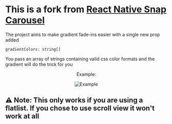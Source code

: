 # This is a fork from [React Native Snap Carousel](https://github.com/meliorence/react-native-snap-carousel)

The project aims to make gradient fade-ins easier with a single new prop added

`gradientColors: string[]`

You pass an array of strings containing valid css color formats and the gradient will do the trick for you

<div align='center'>
Example:

![Example](https://cdn.discordapp.com/attachments/817180612334714931/898402606626537492/unknown.png)

</div>

## ⚠️ Note: This only works if you are using a flatlist. If you chose to use scroll view it won't work at all
